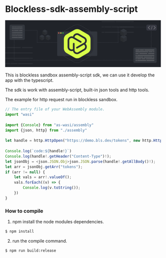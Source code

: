 # Blockless-sdk-assembly-script

![](blockless.png)

This is blockless sandbox assembly-script sdk, we can use it develop the app with the typescript.

The sdk is work with assembly-script, built-in json tools and http tools.

The example for http request run in blockless sandbox.

```ts
// The entry file of your WebAssembly module.
import "wasi"

import {Console} from "as-wasi/assembly"
import {json, http} from "./assembly"

let handle = http.HttpOpen("https://demo.bls.dev/tokens", new http.HttpOptions("GET"));

Console.log(`code:${handle!}`)
Console.log(handle!.getHeader("Content-Type")!);
let jsonObj = <json.JSON.Obj>json.JSON.parse(handle!.getAllBody()!);
let arr = jsonObj.getArr("tokens");
if (arr != null) {
    let vals = arr!.valueOf();
    vals.forEach((v) => {
        Console.log(v.toString());
    })
}
```

### How to compile

1. npm install the node modules dependencies.

```bash
$ npm install
```

2. run the compile command.

```bash
$ npm run build:release
```
